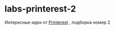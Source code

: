 # labs-printerest-2

Интересные идеи от [Printerest] , подборка номер 2


[printerest]:<https://ru.pinterest.com/pin/380483868493851626/>
